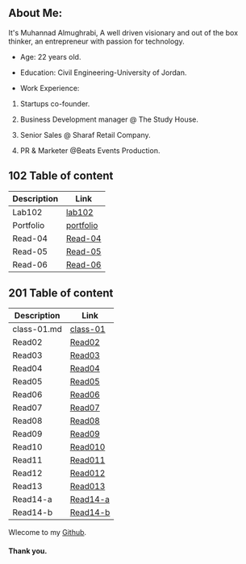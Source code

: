   
## About Me:


It's Muhannad Almughrabi, A well driven visionary and out of the box thinker, an entrepreneur with passion for technology.
  

- Age: 22 years old.

- Education: Civil Engineering-University of Jordan.

- Work Experience:  

1. Startups co-founder.

2. Business Development manager @ The Study House.
  
3. Senior Sales @ Sharaf Retail Company.

4. PR & Marketer @Beats Events Production.

##  102 Table of content

Description | Link
------------ | -------------
Lab102 | [lab102](/lab102.md)
Portfolio | [portfolio](portfolio.html)
Read-04 | [Read-04](Read-04.md)
Read-05 | [Read-05](Read-05.md)
Read-06 | [Read-06](Read-06.md)

  

## 201 Table of content

  

Description | Link
------------ | -------------
class-01.md | [class-01](class-01.md)
Read02 | [Read02](201/Read-02.md)
Read03| [Read03](201/Read-03.md)
Read04 |[Read04](201/Read-04.md)
Read05 | [Read05](201/Read-05.md)
Read06| [Read06](201/Read-06.md)
Read07 | [Read07](201/Read-07.md)
Read08 | [Read08](201/Read-08.md)
Read09 | [Read09](201/Read-09.md)
Read10 | [Read010](201/Read-10.md)
Read11 | [Read011](201/Read-11.md)
Read12 | [Read012](201/Read012.md)
Read13 | [Read013](201/Read013.md)
Read14-a |[Read14-a](201/Read14-a.md)
Read14-b | [Read14-b](201/Read14-b.md)  

Wlecome to my [Github](https://github.com/mhn998).

#### Thank you.